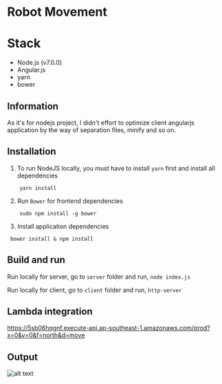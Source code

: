 # Robot Movement

Stack
=============
* Node.js (v7.0.0)
* Angular.js
* yarn
* bower

## Information
As it's for nodejs project, I didn't effort to optimize client angularjs application by the way of separation files, minify and so on.

## Installation
1. To run NodeJS locally, you must have to install `yarn` first and install all dependencies
```
    yarn install
```
2. Run `Bower` for frontend dependencies
```
    sudo npm install -g bower
```
3. Install application dependencies
```
 bower install & npm install
```


## Build and run
Run locally for server, go to `server` folder and run, `node index.js`

Run locally for client, go to `client` folder and run, `http-server`


## Lambda integration
https://5sb06hqgnf.execute-api.ap-southeast-1.amazonaws.com/prod?x=0&y=0&f=north&d=move

## Output
![alt text](https://preview.ibb.co/cAO9xe/Screen_Shot_2018_08_22_at_10_21_16_AM.png)
